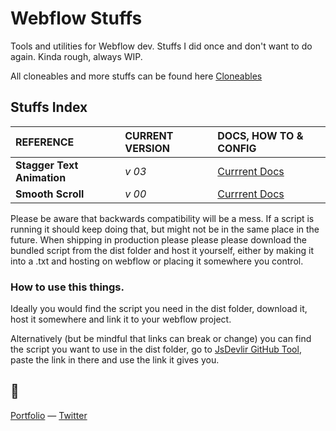 # Webflow Stuffs

Tools and utilities for Webflow dev. Stuffs I did once and don't want to do again. Kinda rough, always WIP.

All cloneables and more stuffs can be found here [Cloneables](https://webflow.com/@vallafederico)

## Stuffs Index

| REFERENCE                  | CURRENT VERSION | DOCS, HOW TO & CONFIG                        |
| :------------------------- | :-------------- | :------------------------------------------- |
| **Stagger Text Animation** | _v 03_          | [Currrent Docs](/src/staggerText/readme.md)  |
| **Smooth Scroll**          | _v 00_          | [Currrent Docs](/src/smoothScroll/readme.md) |

Please be aware that backwards compatibility will be a mess. If a script is running it should keep doing that, but might not be in the same place in the future. When shipping in production please please please download the bundled script from the dist folder and host it yourself, either by making it into a .txt and hosting on webflow or placing it somewhere you control.

### How to use this things.

Ideally you would find the script you need in the dist folder, download it, host it somewhere and link it to your webflow project.

Alternatively (but be mindful that links can break or change) you can find the script you want to use in the dist folder, go to [JsDevlir GitHub Tool](https://www.jsdelivr.com/github), paste the link in there and use the link it gives you.

## 👀

[Portfolio](https://federic.ooo/) — [Twitter](https://federic.ooo/s/twitter)
